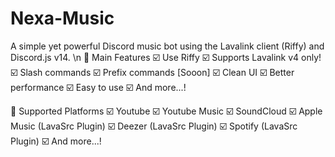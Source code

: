 # Nexa-Music
A simple yet powerful Discord music bot using the Lavalink client (Riffy) and Discord.js v14.
\n
📢 Main Features
☑️ Use Riffy
☑️ Supports Lavalink v4 only!
☑️ Slash commands
☑️ Prefix commands [Sooon]
☑️ Clean UI
☑️ Better performance
☑️ Easy to use
☑️ And more...!

🎵 Supported Platforms
☑️ Youtube
☑️ Youtube Music
☑️ SoundCloud
☑️ Apple Music (LavaSrc Plugin)
☑️ Deezer (LavaSrc Plugin)
☑️ Spotify (LavaSrc Plugin)
☑️ And more...!
